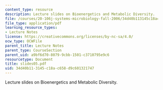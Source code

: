```yaml
---
content_type: resource
description: Lecture slides on Bioenergetics and Metabolic Diversity.
file: /courses/20-106j-systems-microbiology-fall-2006/34d40b113145c18ac658d9c601321747_slides05.pdf
file_type: application/pdf
learning_resource_types:
- Lecture Notes
license: https://creativecommons.org/licenses/by-nc-sa/4.0/
ocw_type: OCWFile
parent_title: Lecture Notes
parent_type: CourseSection
parent_uid: a9bf6d70-8079-9cbb-1501-c3710795e9c6
resourcetype: Document
title: slides05.pdf
uid: 34d40b11-3145-c18a-c658-d9c601321747
---
```

Lecture slides on Bioenergetics and Metabolic Diversity.